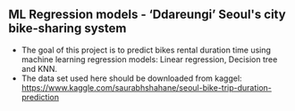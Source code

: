 ## ML Regression models - ‘Ddareungi’ Seoul's city bike-sharing system
* The goal of this project is to predict bikes rental duration time using machine learning regression models: Linear regression, Decision tree and KNN.
* The data set used here should be downloaded from kaggel: https://www.kaggle.com/saurabhshahane/seoul-bike-trip-duration-prediction
